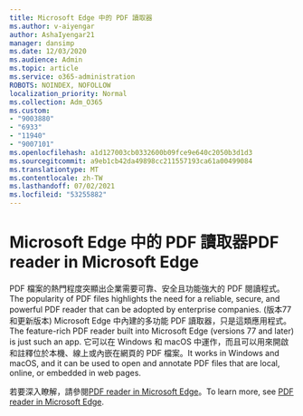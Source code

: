 ```yaml
---
title: Microsoft Edge 中的 PDF 讀取器
ms.author: v-aiyengar
author: AshaIyengar21
manager: dansimp
ms.date: 12/03/2020
ms.audience: Admin
ms.topic: article
ms.service: o365-administration
ROBOTS: NOINDEX, NOFOLLOW
localization_priority: Normal
ms.collection: Adm_O365
ms.custom:
- "9003880"
- "6933"
- "11940"
- "9007101"
ms.openlocfilehash: a1d127003cb0332600b09fce9e640c2050b3d1d3
ms.sourcegitcommit: a9eb1cb42da49898cc211557193ca61a00499084
ms.translationtype: MT
ms.contentlocale: zh-TW
ms.lasthandoff: 07/02/2021
ms.locfileid: "53255882"
---
```

# <a name="pdf-reader-in-microsoft-edge"></a><span data-ttu-id="7fb58-102">Microsoft Edge 中的 PDF 讀取器</span><span class="sxs-lookup"><span data-stu-id="7fb58-102">PDF reader in Microsoft Edge</span></span>

<span data-ttu-id="7fb58-103">PDF 檔案的熱門程度突顯出企業需要可靠、安全且功能強大的 PDF 閱讀程式。</span><span class="sxs-lookup"><span data-stu-id="7fb58-103">The popularity of PDF files highlights the need for a reliable, secure, and powerful PDF reader that can be adopted by enterprise companies.</span></span> <span data-ttu-id="7fb58-104"> (版本77和更新版本) Microsoft Edge 中內建的多功能 PDF 讀取器，只是這類應用程式。</span><span class="sxs-lookup"><span data-stu-id="7fb58-104">The feature-rich PDF reader built into Microsoft Edge (versions 77 and later) is just such an app.</span></span> <span data-ttu-id="7fb58-105">它可以在 Windows 和 macOS 中運作，而且可以用來開啟和註釋位於本機、線上或內嵌在網頁的 PDF 檔案。</span><span class="sxs-lookup"><span data-stu-id="7fb58-105">It works in Windows and macOS, and it can be used to open and annotate PDF files that are local, online, or embedded in web pages.</span></span>

<span data-ttu-id="7fb58-106">若要深入瞭解，請參閱[PDF reader in Microsoft Edge](https://go.microsoft.com/fwlink/?linkid=2140005)。</span><span class="sxs-lookup"><span data-stu-id="7fb58-106">To learn more, see [PDF reader in Microsoft Edge](https://go.microsoft.com/fwlink/?linkid=2140005).</span></span>
